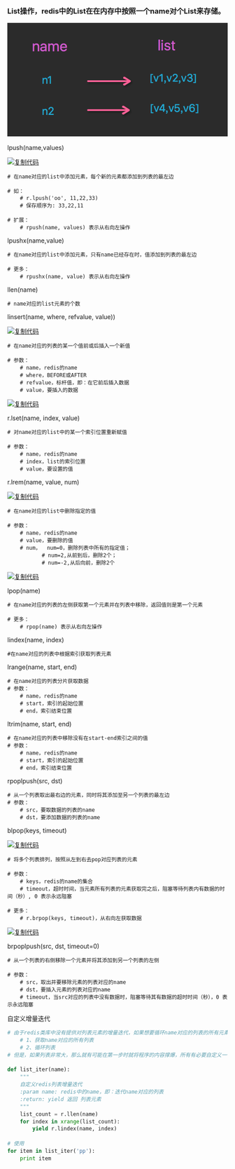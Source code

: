 ### List操作，redis中的List在在内存中按照一个name对个List来存储。

![list](./img/list.png)

lpush(name,values)

[![复制代码](https://common.cnblogs.com/images/copycode.gif)](javascript:void(0);)

```
# 在name对应的list中添加元素，每个新的元素都添加到列表的最左边
 
# 如：
    # r.lpush('oo', 11,22,33)
    # 保存顺序为: 33,22,11
 
# 扩展：
    # rpush(name, values) 表示从右向左操作
```



lpushx(name,value)

```
# 在name对应的list中添加元素，只有name已经存在时，值添加到列表的最左边
 
# 更多：
    # rpushx(name, value) 表示从右向左操作
```

llen(name)

```
# name对应的list元素的个数
```



linsert(name, where, refvalue, value))

[![复制代码](https://common.cnblogs.com/images/copycode.gif)](javascript:void(0);)

```
# 在name对应的列表的某一个值前或后插入一个新值
 
# 参数：
    # name，redis的name
    # where，BEFORE或AFTER
    # refvalue，标杆值，即：在它前后插入数据
    # value，要插入的数据
```

[![复制代码](https://common.cnblogs.com/images/copycode.gif)](javascript:void(0);)

r.lset(name, index, value)

```
# 对name对应的list中的某一个索引位置重新赋值
 
# 参数：
    # name，redis的name
    # index，list的索引位置
    # value，要设置的值
```

r.lrem(name, value, num)

[![复制代码](https://common.cnblogs.com/images/copycode.gif)](javascript:void(0);)

```
# 在name对应的list中删除指定的值
 
# 参数：
    # name，redis的name
    # value，要删除的值
    # num，  num=0，删除列表中所有的指定值；
           # num=2,从前到后，删除2个；
           # num=-2,从后向前，删除2个
```

[![复制代码](https://common.cnblogs.com/images/copycode.gif)](javascript:void(0);)

lpop(name)

```
# 在name对应的列表的左侧获取第一个元素并在列表中移除，返回值则是第一个元素
 
# 更多：
    # rpop(name) 表示从右向左操作
```

lindex(name, index)

```
#在name对应的列表中根据索引获取列表元素
```

lrange(name, start, end)

```
# 在name对应的列表分片获取数据
# 参数：
    # name，redis的name
    # start，索引的起始位置
    # end，索引结束位置
```

ltrim(name, start, end)

```
# 在name对应的列表中移除没有在start-end索引之间的值
# 参数：
    # name，redis的name
    # start，索引的起始位置
    # end，索引结束位置
```

rpoplpush(src, dst)

```
# 从一个列表取出最右边的元素，同时将其添加至另一个列表的最左边
# 参数：
    # src，要取数据的列表的name
    # dst，要添加数据的列表的name
```

blpop(keys, timeout)

[![复制代码](https://common.cnblogs.com/images/copycode.gif)](javascript:void(0);)

```
# 将多个列表排列，按照从左到右去pop对应列表的元素
 
# 参数：
    # keys，redis的name的集合
    # timeout，超时时间，当元素所有列表的元素获取完之后，阻塞等待列表内有数据的时间（秒）, 0 表示永远阻塞
 
# 更多：
    # r.brpop(keys, timeout)，从右向左获取数据
```

[![复制代码](https://common.cnblogs.com/images/copycode.gif)](javascript:void(0);)

brpoplpush(src, dst, timeout=0)

```
# 从一个列表的右侧移除一个元素并将其添加到另一个列表的左侧
 
# 参数：
    # src，取出并要移除元素的列表对应的name
    # dst，要插入元素的列表对应的name
    # timeout，当src对应的列表中没有数据时，阻塞等待其有数据的超时时间（秒），0 表示永远阻塞
```

自定义增量迭代



```python
# 由于redis类库中没有提供对列表元素的增量迭代，如果想要循环name对应的列表的所有元素，那么就需要：
    # 1、获取name对应的所有列表
    # 2、循环列表
# 但是，如果列表非常大，那么就有可能在第一步时就将程序的内容撑爆，所有有必要自定义一个增量迭代的功能：
 
def list_iter(name):
    """
    自定义redis列表增量迭代
    :param name: redis中的name，即：迭代name对应的列表
    :return: yield 返回 列表元素
    """
    list_count = r.llen(name)
    for index in xrange(list_count):
        yield r.lindex(name, index)
 
# 使用
for item in list_iter('pp'):
    print item
```